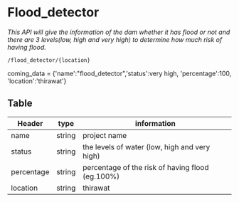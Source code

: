 # Flood_detector
_This API will give the information of the dam whether it has flood or not and there are 3 levels(low, high and very high) to determine how much risk of having flood._

```
/flood_detector/{location}
```
coming_data = {'name':"flood_detector",'status':very high, 'percentage':100, 'location':'thirawat'}

## Table

| Header        | type          | information |
| ------------- | ------------- |------------   
|name  | string  |project name|
| status  | string  |the levels of water (low, high and very high)
|percentage|string|percentage of the risk of having flood (eg.100%)
|location|string|thirawat
